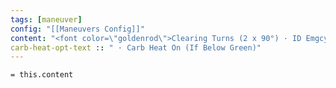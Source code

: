 ```yaml
---
tags: [maneuver]
config: "[[Maneuvers Config]]"
content: "<font color=\"goldenrod\">Clearing Turns (2 x 90°) · ID Emgcy Field · Mixture Rich`=choice(this.config.aircraft.has-carb-heat, [[Maneuver Set-Up]].carb-heat-opt-text, \"\")`</font>"
carb-heat-opt-text :: " · Carb Heat On (If Below Green)"
---
```

`= this.content`